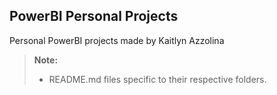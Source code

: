 ## **PowerBI Personal Projects**

Personal PowerBI projects made by Kaitlyn Azzolina

> **Note:**
>  - README.md files specific to their respective folders.
> 
